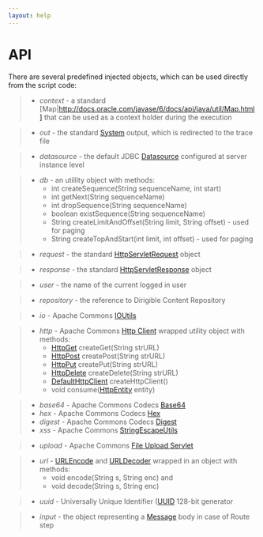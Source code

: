 ```yaml
---
layout: help
---
```


API
===

There are several predefined injected objects, which can be used directly from the script code:

> * *context* - a standard [Map|http://docs.oracle.com/javase/6/docs/api/java/util/Map.html] that can be used as a context holder during the execution

> * *out* - the standard [System](http://docs.oracle.com/javase/7/docs/api/java/lang/System.html) output, which is redirected to the trace file

> * *datasource* - the default JDBC [Datasource](http://docs.oracle.com/javase/7/docs/api/javax/sql/DataSource.html) configured at server instance level

> * *db* - an utillity object with methods:
> 	* int createSequence(String sequenceName, int start)
> 	* int getNext(String sequenceName)
> 	* int dropSequence(String sequenceName)
> 	* boolean existSequence(String sequenceName)
> 	* String createLimitAndOffset(String limit, String offset) - used for paging
> 	* String createTopAndStart(int limit, int offset) - used for paging

> * *request* - the standard [HttpServletRequest](http://docs.oracle.com/javaee/6/api/javax/servlet/http/HttpServletRequest.html) object

> * *response* - the standard [HttpServletResponse](http://docs.oracle.com/javaee/6/api/javax/servlet/http/HttpServletResponse.html) object

> * *user* - the name of the current logged in user

> * *repository* - the reference to Dirigible Content Repository

> * *io* - Apache Commons [IOUtils](http://commons.apache.org/proper/commons-io/apidocs/org/apache/commons/io/IOUtils.html)

> * *http* - Apache Commons [Http Client](http://hc.apache.org/httpcomponents-client-ga/httpclient/apidocs/overview-tree.html) wrapped utility object with methods:
> 	* [HttpGet](http://hc.apache.org/httpcomponents-client-ga/httpclient/apidocs/org/apache/http/client/methods/HttpGet.html) createGet(String strURL)
> 	* [HttpPost](http://hc.apache.org/httpcomponents-client-ga/httpclient/apidocs/org/apache/http/client/methods/HttpPost.html) createPost(String strURL)
> 	* [HttpPut](http://hc.apache.org/httpcomponents-client-ga/httpclient/apidocs/org/apache/http/client/methods/HttpPut.html) createPut(String strURL)
> 	* [HttpDelete](http://hc.apache.org/httpcomponents-client-ga/httpclient/apidocs/org/apache/http/client/methods/HttpDelete.html) createDelete(String strURL)
> 	* [DefaultHttpClient](http://hc.apache.org/httpcomponents-client-ga/httpclient/apidocs/org/apache/http/impl/client/DefaultHttpClient.html) createHttpClient()
> 	* void consume([HttpEntity](http://hc.apache.org/httpcomponents-core-4.2.x/httpcore/apidocs/org/apache/http/HttpEntity.html) entity)

> * *base64* - Apache Commons Codecs [Base64](http://commons.apache.org/proper/commons-codec/apidocs/org/apache/commons/codec/binary/Base64.html)
> * *hex* - Apache Commons Codecs [Hex](http://commons.apache.org/proper/commons-codec/apidocs/org/apache/commons/codec/binary/Hex.html)
> * *digest* - Apache Commons Codecs [Digest](http://commons.apache.org/proper/commons-codec/apidocs/org/apache/commons/codec/digest/DigestUtils.html)
> * *xss* - Apache Commons [StringEscapeUtils](http://commons.apache.org/proper/commons-lang/javadocs/api-3.1/org/apache/commons/lang3/StringEscapeUtils.html)

> * *upload* - Apache Commons [File Upload Servlet](http://commons.apache.org/proper/commons-fileupload/apidocs/org/apache/commons/fileupload/servlet/ServletFileUpload.html)

> * *url* - [URLEncode](http://docs.oracle.com/javase/6/docs/api/java/net/URLEncoder.html) and [URLDecoder](http://docs.oracle.com/javase/6/docs/api/java/net/URLDecoder.html) wrapped in an object with methods:
> 	* void encode(String s, String enc) and 
> 	* void decode(String s, String enc)

> * *uuid* - Universally Unique Identifier ([UUID](http://docs.oracle.com/javase/6/docs/api/java/util/UUID.html]) 128-bit generator

> * *input* - the object representing a [Message](http://camel.apache.org/maven/current/camel-core/apidocs/org/apache/camel/Message.html) body in case of Route step
